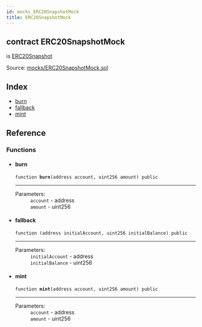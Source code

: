 ```yaml
---
id: mocks_ERC20SnapshotMock
title: ERC20SnapshotMock
---
```


<div class="contract-doc"><div class="contract"><h2 class="contract-header"><span class="contract-kind">contract</span> ERC20SnapshotMock</h2><p class="base-contracts"><span>is</span> <a href="drafts_ERC20Snapshot.html">ERC20Snapshot</a></p><div class="source">Source: <a href="https://github.com/OpenZeppelin/zeppelin-solidity/blob/v2.1.2/contracts/mocks/ERC20SnapshotMock.sol" target="_blank">mocks/ERC20SnapshotMock.sol</a></div></div><div class="index"><h2>Index</h2><ul><li><a href="mocks_ERC20SnapshotMock.html#burn">burn</a></li><li><a href="mocks_ERC20SnapshotMock.html#">fallback</a></li><li><a href="mocks_ERC20SnapshotMock.html#mint">mint</a></li></ul></div><div class="reference"><h2>Reference</h2><div class="functions"><h3>Functions</h3><ul><li><div class="item function"><span id="burn" class="anchor-marker"></span><h4 class="name">burn</h4><div class="body"><code class="signature">function <strong>burn</strong><span>(address account, uint256 amount) </span><span>public </span></code><hr/><dl><dt><span class="label-parameters">Parameters:</span></dt><dd><div><code>account</code> - address</div><div><code>amount</code> - uint256</div></dd></dl></div></div></li><li><div class="item function"><span id="fallback" class="anchor-marker"></span><h4 class="name">fallback</h4><div class="body"><code class="signature">function <strong></strong><span>(address initialAccount, uint256 initialBalance) </span><span>public </span></code><hr/><dl><dt><span class="label-parameters">Parameters:</span></dt><dd><div><code>initialAccount</code> - address</div><div><code>initialBalance</code> - uint256</div></dd></dl></div></div></li><li><div class="item function"><span id="mint" class="anchor-marker"></span><h4 class="name">mint</h4><div class="body"><code class="signature">function <strong>mint</strong><span>(address account, uint256 amount) </span><span>public </span></code><hr/><dl><dt><span class="label-parameters">Parameters:</span></dt><dd><div><code>account</code> - address</div><div><code>amount</code> - uint256</div></dd></dl></div></div></li></ul></div></div></div>
